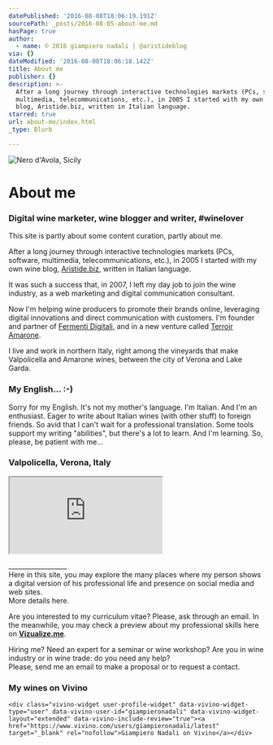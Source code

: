 ```yaml
---
datePublished: '2016-08-08T18:06:19.191Z'
sourcePath: _posts/2016-08-05-about-me.md
hasPage: true
author:
  - name: © 2016 giampiero nadali | @aristideblog
via: {}
dateModified: '2016-08-08T18:06:18.142Z'
title: About me
publisher: {}
description: >-
  After a long journey through interactive technologies markets (PCs, software,
  multimedia, telecommunications, etc.), in 2005 I started with my own wine
  blog, Aristide.biz, written in Italian language.
starred: true
url: about-me/index.html
_type: Blurb

---
```

![Nero d'Avola, Sicily](https://the-grid-user-content.s3-us-west-2.amazonaws.com/abc115a7-ce07-4200-9d65-7dcb557d3ce9.jpg)

# About me

### Digital wine marketer, wine blogger and writer, \#winelover  
This site is partly about some content curation, partly about me.

After a long journey through interactive technologies markets (PCs, software, multimedia, telecommunications, etc.), in 2005 I started with my own wine blog, [Aristide.biz][0], written in Italian language.

It was such a success that, in 2007, I left my day job to join the wine industry, as a web marketing and digital communication consultant.

Now I'm helping wine producers to promote their brands online, leveraging digital innovations and direct communication with customers. I'm founder and partner of [Fermenti Digitali][1], and in a new venture called [Terroir Amarone][2].

I live and work in northern Italy, right among the vineyards that make Valpolicella and Amarone wines, between the city of Verona and Lake Garda.

### My English... :-)

Sorry for my English. It's not my mother's language. I'm Italian. And I'm an enthusiast. Eager to write about Italian wines (with other stuff) to foreign friends. So avid that I can't wait for a professional translation. Some tools support my writing "abilities", but there's a lot to learn. And I'm learning. So, please, be patient with me...

### Valpolicella, Verona, Italy

<iframe src="https://the-grid.github.io/ed-location/?latitude=20&amp;longitude=-35&amp;zoom=11&amp;address=Sant'Ambrogio%20di%20Valpolicella%2C%20Verona%2C%20Italy" style=""></iframe>

\_\_\_\_\_\_\_\_\_\_\_\_\_\_\_\_\_\_  
Here in this site, you may explore the many places where my person shows a digital version of his professional life and presence on social media and web sites.  
More details here.

Are you interested to my curriculum vitae? Please, ask through an email. In the meanwhile, you may check a preview about my professional skills here on **[Vizualize.me][3]**.

Hiring me? Need an expert for a seminar or wine workshop? Are you in wine industry or in wine trade: do you need any help?  
Please, send me an email to make a proposal or to request a contact.

### My wines on Vivino

    <div class="vivino-widget user-profile-widget" data-vivino-widget-type="user" data-vivino-user-id="giampieronadali" data-vivino-widget-layout="extended" data-vivino-include-review="true"><a href="https://www.vivino.com/users/giampieronadali/latest" target="_blank" rel="nofollow">Giampiero Nadali on Vivino</a></div>



[0]: http://www.aristide.biz/
[1]: http://fermentidigitali.com/
[2]: http://www.terroiramarone.net/
[3]: http://vizualize.me/giampieronadali?r=giampieronadali